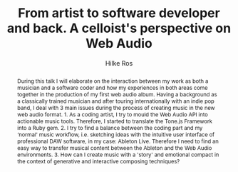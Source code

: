 --- 
  title: "From artist to software developer and back. A celloist's perspective on Web Audio" 
  abstract: "During this talk I will elaborate on the interaction between my work as both a musician and a software coder and how my experiences in both areas come together in the production of my first web audio album. Having a background as a classically trained musician and after touring internationally with an indie pop band, I deal with 3 main issues during the process of creating music in the new web audio format. 1. As a coding artist, I try to mould the Web Audio API into actionable music tools. Therefore, I started to translate the Tone.js Framework into a Ruby gem. 2. I try to find a balance between the coding part and my ‘normal' music workflow, i.e. sketching ideas with the intuitive user interface of professional DAW software, in my case: Ableton Live. Therefore I need to find an easy way to transfer musical content between the Ableton and the Web Audio environments. 3. How can I create music with a 'story' and emotional compact in the context of generative and interactive composing techniques?" 
  address: "Berlin" 
  author: "Hilke Ros" 
  booktitle: "Proceedings of the International Web Audio Conference" 
  editor: "Jan Monschke, Christoph Guttandin, Norbert Schnell, Thomas Jenkinson, Jack Schaedler" 
  month: "Proceedings of the International Web Audio Conference"
  pages: "" 
  publisher: "TU Berlin" 
  series: "WAC '18"
  type: "Video"  
  year: "2018" 
  id: "2018_vid4" 
  tags: year2018
  media: https://www.youtube.com/watch?v=V3EKXI4QJ-Q 
  pdflink: /_data/papers/pdf/2018/2018_vid4.pdf
  ISSN: 2663-5844
---